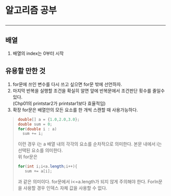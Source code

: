 # 알고리즘 공부 <br><hr/>
## 배열<br>
1. 배열의 index는 0부터 시작

## 유용할 만한 것
1. for문에 쓰인 변수를 다시 쓰고 싶으면 for문 밖에 선언하자.
2. 마지막 반복을 실행할 조건을 확실히 알면 앞에 반복문에서 조건판단 횟수를 줄일수 있다.
<br>(Chp01의 printstar2가 printstar1보다 효율적임)
3. 확장 for문은 배열안의 모든 요소를 한 개씩 스캔할 때 사용가능하다.
>```java
>double[] a = {1.0,2.0,3.0};
>double sum = 0;
>for(double i : a)
>   sum += i;
>```
>이런 경우 i는 a 배열 내의 각각의 요소를 순차적으로 의미한다.
>본문 내에서 i는 선택된 요소를 의미한다.<br>
>위 for문은
>```java
>for(int i;i<a.length;i++){
>    sum += a[i];
>```
>과 같은 의미이다. for문에서 i<=a.length가 되지 않게 주의해야 한다.
> ForIn문을 사용할 경우 인덱스 자체 값을 사용할 수 없다.